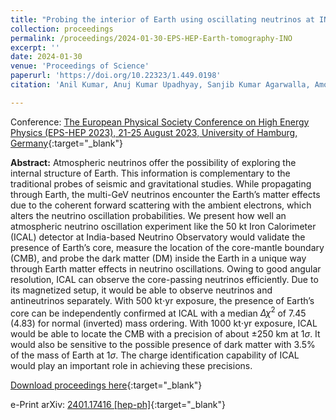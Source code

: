 ```yaml
---
title: "Probing the interior of Earth using oscillating neutrinos at INO-ICAL"
collection: proceedings
permalink: /proceedings/2024-01-30-EPS-HEP-Earth-tomography-INO
excerpt: ''
date: 2024-01-30
venue: 'Proceedings of Science'
paperurl: 'https://doi.org/10.22323/1.449.0198'
citation: 'Anil Kumar, Anuj Kumar Upadhyay, Sanjib Kumar Agarwalla, Amol Dighe, &quot; Probing the interior of Earth using oscillating neutrinos at INO-ICAL&quot;, Proceedings of the European Physical Society Conference on High Energy Physics (EPS-HEP 2023), 21-25 August 2023,  University of Hamburg, Germany, <i>PoS(EPS-HEP2023)</i> 198.'

---
```


Conference: [The European Physical Society Conference on High Energy Physics (EPS-HEP 2023), 21-25 August 2023,  University of Hamburg, Germany](https://www.eps-hep2023.eu/){:target="_blank"}


**Abstract:** Atmospheric neutrinos offer the possibility of exploring the internal structure of Earth. This information is complementary to the traditional probes of seismic and gravitational studies. While propagating through Earth, the multi-GeV neutrinos encounter the Earth’s matter effects due to the coherent forward scattering with the ambient electrons, which alters the neutrino oscillation probabilities. We present how well an atmospheric neutrino oscillation experiment like the 50 kt Iron Calorimeter (ICAL) detector at India-based Neutrino Observatory would validate the presence of Earth’s core, measure the location of the core-mantle boundary (CMB), and probe the dark matter (DM) inside the Earth in a unique way through Earth matter effects in neutrino oscillations. Owing to good angular resolution, ICAL can observe the core-passing neutrinos efficiently. Due to its magnetized setup, it would be able to observe neutrinos and antineutrinos separately. With 500 kt$\cdot$yr exposure, the presence of Earth’s core can be independently confirmed at ICAL with a median $\Delta\chi^2$ of 7.45 (4.83) for normal (inverted) mass ordering. With 1000 kt$\cdot$yr exposure, ICAL would be able to locate the CMB with a precision of about $\pm 250$ km at $1\sigma$. It would also be sensitive to the possible presence of dark matter with 3.5% of the mass of Earth at $1\sigma$. The charge identification capability of ICAL would play an important role in achieving these precisions.
 
[Download proceedings here](https://doi.org/10.22323/1.449.0198){:target="_blank"}

e-Print arXiv: [2401.17416 [hep-ph]](https://arxiv.org/abs/2401.17416){:target="_blank"}
